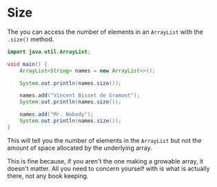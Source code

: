 # Size

The you can access the number of elements in an
`ArrayList` with the `.size()` method.

```java
import java.util.ArrayList;

void main() {
    ArrayList<String> names = new ArrayList<>();

    System.out.println(names.size());

    names.add("Vincent Bisset de Gramont");
    System.out.println(names.size());

    names.add("Mr. Nobody");
    System.out.println(names.size());
}
```

This will tell you the number of elements in the `ArrayList` but
not the amount of space allocated by the underlying array. 

This is fine because, if you aren't the one making a growable array,
it doesn't matter. All you need to concern yourself with is what is actually
there, not any book keeping.
